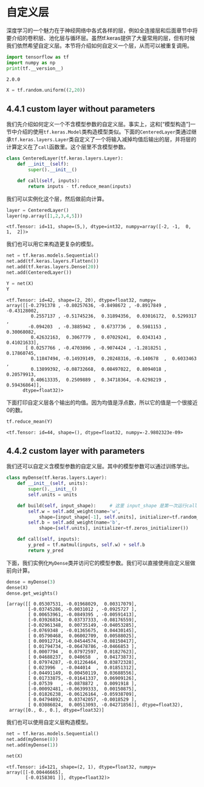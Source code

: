 
# 自定义层

深度学习的一个魅力在于神经网络中各式各样的层，例如全连接层和后面章节中将要介绍的卷积层、池化层与循环层。虽然tf.keras提供了大量常用的层，但有时候我们依然希望自定义层。本节将介绍如何自定义一个层，从而可以被重复调用。


```python
import tensorflow as tf
import numpy as np
print(tf.__version__)
```

    2.0.0
    


```python
X = tf.random.uniform((2,20))
```

## 4.4.1 custom layer without parameters

我们先介绍如何定义一个不含模型参数的自定义层。事实上，这和[“模型构造”]一节中介绍的使用`tf.keras.Model`类构造模型类似。下面的`CenteredLayer`类通过继承`tf.keras.layers.Layer`类自定义了一个将输入减掉均值后输出的层，并将层的计算定义在了`call`函数里。这个层里不含模型参数。


```python
class CenteredLayer(tf.keras.layers.Layer):
    def __init__(self):
        super().__init__()

    def call(self, inputs):
        return inputs - tf.reduce_mean(inputs)
```

我们可以实例化这个层，然后做前向计算。


```python
layer = CenteredLayer()
layer(np.array([1,2,3,4,5]))
```




    <tf.Tensor: id=11, shape=(5,), dtype=int32, numpy=array([-2, -1,  0,  1,  2])>



我们也可以用它来构造更复杂的模型。


```python
net = tf.keras.models.Sequential()
net.add(tf.keras.layers.Flatten())
net.add(tf.keras.layers.Dense(20))
net.add(CenteredLayer())

Y = net(X)
Y
```




    <tf.Tensor: id=42, shape=(2, 20), dtype=float32, numpy=
    array([[-0.2791378 , -0.80257636, -0.8498672 , -0.8917849 , -0.43128002,
             0.2557137 , -0.51745236,  0.31894356,  0.03016172,  0.5299317 ,
            -0.094203  , -0.3885942 ,  0.6737736 ,  0.5981153 ,  0.30068082,
             0.42632163,  0.3067779 ,  0.07029241,  0.0343143 ,  0.41021633],
           [ 0.0257766 , -0.4703896 , -0.9074424 , -1.2818251 ,  0.17860745,
             0.11847494, -0.14939149,  0.20248316, -0.140678  ,  0.6033463 ,
             0.13899392, -0.08732668,  0.08497022,  0.8094018 ,  0.20579913,
             0.40613335,  0.2509889 ,  0.34718364, -0.6298219 ,  0.59436864]],
          dtype=float32)>



下面打印自定义层各个输出的均值。因为均值是浮点数，所以它的值是一个很接近0的数。


```python
tf.reduce_mean(Y)
```




    <tf.Tensor: id=44, shape=(), dtype=float32, numpy=-2.9802323e-09>



## 4.4.2 custom layer with parameters

我们还可以自定义含模型参数的自定义层。其中的模型参数可以通过训练学出。


```python
class myDense(tf.keras.layers.Layer):
    def __init__(self, units):
        super().__init__()
        self.units = units

    def build(self, input_shape):     # 这里 input_shape 是第一次运行call()时参数inputs的形状
        self.w = self.add_weight(name='w',
            shape=[input_shape[-1], self.units], initializer=tf.random_normal_initializer())
        self.b = self.add_weight(name='b',
            shape=[self.units], initializer=tf.zeros_initializer())

    def call(self, inputs):
        y_pred = tf.matmul(inputs, self.w) + self.b
        return y_pred
```

下面，我们实例化`MyDense`类并访问它的模型参数。我们可以直接使用自定义层做前向计算。


```python
dense = myDense(3)
dense(X)
dense.get_weights()
```




    [array([[ 0.05307531, -0.01968029,  0.00317079],
            [-0.03745286, -0.0031012 , -0.0925727 ],
            [ 0.00653961, -0.0849395 , -0.00591413],
            [-0.03926834,  0.03737333, -0.08176559],
            [-0.02961348,  0.00735149, -0.04053285],
            [-0.0769348 , -0.01365675,  0.04430145],
            [ 0.05790468,  0.06002709,  0.00588025],
            [ 0.00912714, -0.04544574, -0.08150417],
            [ 0.01794734, -0.06478786, -0.0466853 ],
            [ 0.0007794 ,  0.07972597,  0.01827623],
            [ 0.04688237,  0.040658  ,  0.04173873],
            [ 0.07974287, -0.01226464,  0.03872328],
            [ 0.023996  , -0.044014  ,  0.01851312],
            [-0.04491149,  0.00450119,  0.03688556],
            [ 0.01733875, -0.01641337,  0.06909126],
            [-0.07539   , -0.0878872 ,  0.0091918 ],
            [-0.00092481, -0.06399333,  0.00150875],
            [-0.01826238, -0.06126164, -0.05938709],
            [ 0.04794892,  0.03742057, -0.0018529 ],
            [ 0.03086024,  0.00513093, -0.04271856]], dtype=float32),
     array([0., 0., 0.], dtype=float32)]



我们也可以使用自定义层构造模型。


```python
net = tf.keras.models.Sequential()
net.add(myDense(8))
net.add(myDense(1))

net(X)
```




    <tf.Tensor: id=121, shape=(2, 1), dtype=float32, numpy=
    array([[-0.00446665],
           [-0.0158301 ]], dtype=float32)>


